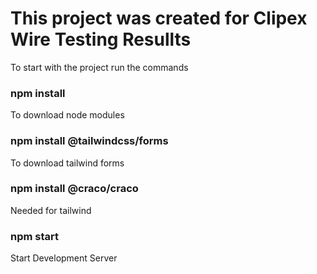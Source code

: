 # This project was created for Clipex Wire Testing Resullts

To start with the project run the commands

### npm install

To download node modules

### npm install @tailwindcss/forms

To download tailwind forms

### npm install @craco/craco

Needed for tailwind

### npm start

Start Development Server
